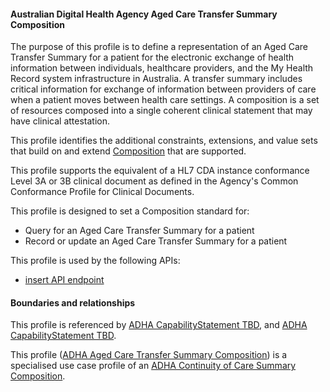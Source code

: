 #### Australian Digital Health Agency Aged Care Transfer Summary Composition
The purpose of this profile is to define a representation of an Aged Care Transfer Summary for a patient for the electronic exchange of health information between individuals, healthcare providers, and the My Health Record system infrastructure in Australia. A transfer summary includes critical information for exchange of information between providers of care when a patient moves between health care settings. A composition is a set of resources composed into a single coherent clinical statement that may have clinical attestation.

This profile identifies the additional constraints, extensions, and value sets that build on and extend [Composition](http://hl7.org/fhir/R4/composition.html) that are supported. 

This profile supports the equivalent of a HL7 CDA instance conformance Level 3A or 3B clinical document as defined in the Agency's Common Conformance Profile for Clinical Documents.

This profile is designed to set a Composition standard for:
* Query for an Aged Care Transfer Summary for a patient
* Record or update an Aged Care Transfer Summary for a patient

This profile is used by the following APIs:
* [insert API endpoint](StructureDefinition-TBD-1.html)


#### Boundaries and relationships
This profile is referenced by 
[ADHA CapabilityStatement TBD](StructureDefinition-dh-TBD-core-1.html), and 
[ADHA CapabilityStatement TBD](StructureDefinition-dh-TBD-core-1.html).

This profile ([ADHA Aged Care Transfer Summary Composition](StructureDefinition-dh-composition-acts-1.html)) is a specialised use case profile of an [ADHA Continuity of Care Summary Composition](StructureDefinition-dh-composition-cocs-1.html).
